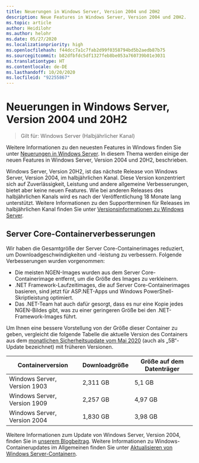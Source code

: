 ```yaml
---
title: Neuerungen in Windows Server, Version 2004 und 20H2
description: Neue Features in Windows Server, Version 2004 und 20H2.
ms.topic: article
author: Heidilohr
ms.author: helohr
ms.date: 05/27/2020
ms.localizationpriority: high
ms.openlocfilehash: f44dcc7a1c7fab2d99f0358794bd5b2aedb87b75
ms.sourcegitcommit: b82dfbfdc5df1327feb8be053a760739b01e3031
ms.translationtype: HT
ms.contentlocale: de-DE
ms.lasthandoff: 10/20/2020
ms.locfileid: "92255867"
---
```

# <a name="whats-new-in-windows-server-version-2004-and-20h2"></a>Neuerungen in Windows Server, Version 2004 und 20H2

>Gilt für: Windows Server (Halbjährlicher Kanal)

Weitere Informationen zu den neuesten Features in Windows finden Sie unter [Neuerungen in Windows Server](whats-new-in-windows-server.md). In diesem Thema werden einige der neuen Features in Windows Server, Version 2004 und 20H2, beschrieben.

Windows Server, Version 20H2, ist das nächste Release von Windows Server, Version 2004, im halbjährlichen Kanal. Diese Version konzentriert sich auf Zuverlässigkeit, Leistung und andere allgemeine Verbesserungen, bietet aber keine neuen Features. Wie bei anderen Releases des halbjährlichen Kanals wird es nach der Veröffentlichung 18 Monate lang unterstützt. Weitere Informationen zu den Supportterminen für Releases im halbjährlichen Kanal finden Sie unter [Versionsinformationen zu Windows Server](windows-server-release-info.md).

## <a name="server-core-container-improvements"></a>Server Core-Containerverbesserungen

Wir haben die Gesamtgröße der Server Core-Containerimages reduziert, um Downloadgeschwindigkeiten und -leistung zu verbessern. Folgende Verbesserungen wurden vorgenommen:

- Die meisten NGEN-Images wurden aus dem Server Core-Containerimage entfernt, um die Größe des Images zu verkleinern.
- .NET Framework-Laufzeitimages, die auf Server Core-Containerimages basieren, sind jetzt für ASP.NET-Apps und Windows PowerShell-Skriptleistung optimiert.
- Das .NET-Team hat auch dafür gesorgt, dass es nur eine Kopie jedes NGEN-Bildes gibt, was zu einer geringeren Größe bei den .NET-Framework-Images führt.

Um Ihnen eine bessere Vorstellung von der Größe dieser Container zu geben, vergleicht die folgende Tabelle die aktuelle Version des Containers aus dem [monatlichen Sicherheitsupdate vom Mai 2020](https://support.microsoft.com/help/4561769/windows-server-containers-for-may-2020) (auch als „5B“-Update bezeichnet) mit früheren Versionen.

| Containerversion | Downloadgröße | Größe auf dem Datenträger |
|---|---|---|
| Windows Server, Version 1903 | 2,311 GB | 5,1 GB |
| Windows Server, Version 1909 | 2,257 GB | 4,97 GB |
| Windows Server, Version 2004 | 1,830 GB | 3,98 GB |

Weitere Informationen zum Update von Windows Server, Version 2004, finden Sie in [unserem Blogbeitrag](https://techcommunity.microsoft.com/t5/containers/windows-server-version-2004-now-available/ba-p/1419194). Weitere Informationen zu Windows-Containerupdates im Allgemeinen finden Sie unter [Aktualisieren von Windows Server-Containern](/virtualization/windowscontainers/deploy-containers/update-containers/).
